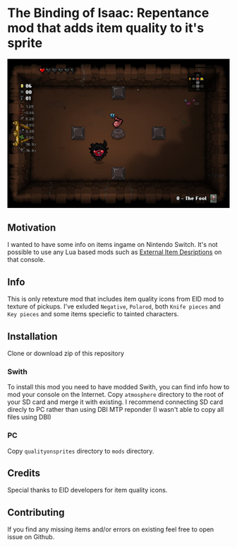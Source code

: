 # The Binding of Isaac: Repentance mod that adds item quality to it's sprite
![Image](image.jpg)
## Motivation
I wanted to have some info on items ingame on Nintеndo Switch. It's not possible to use any Lua based mods such as [External Item Desriptions](https://steamcommunity.com/sharedfiles/filedetails/?id=836319872) on that console.
## Info
This is only retexture mod that includes item quality icons from EID mod to texture of pickups. I've exluded `Negative`, `Polarod`, both `Knife pieces` and `Key pieces` and some items speciefic to tainted characters.
## Installation
Clone or download zip of this repository
### Swith
To install this mod you need to have modded Swith, you can find info how to mod your console on the Internet.
Copy `atmosphere` directory to the root of your SD card and merge it with existing. I recommend connecting SD card direcly to PC rather than using DBI MTP reponder (I wasn't able to copy all files using DBI)
### PC
Copy `qualityonsprites` directory to `mods` directory.
## Credits
Special thanks to EID developers for item quality icons.
## Contributing
If you find any missing items and/or errors on existing feel free to open issue on Github.
